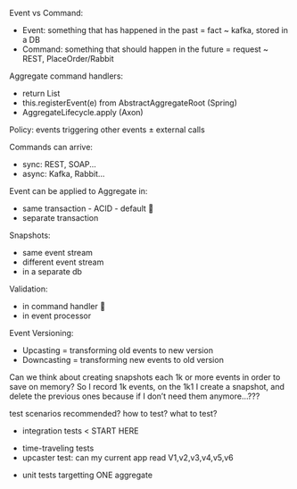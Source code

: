 Event vs Command:
- Event: something that has happened in the past = fact ~ kafka, stored in a DB
- Command: something that should happen in the future = request ~ REST, PlaceOrder/Rabbit

Aggregate command handlers:
- return List<event>
- this.registerEvent(e) from AbstractAggregateRoot (Spring)
- AggregateLifecycle.apply (Axon)

Policy: events triggering other events ± external calls

Commands can arrive:
- sync: REST, SOAP...
- async: Kafka, Rabbit...

Event can be applied to Aggregate in:
- same transaction - ACID - default 💖
- separate transaction

Snapshots:
- same event stream
- different event stream
- in a separate db

Validation:
- in command handler 💖
- in event processor

Event Versioning:
- Upcasting = transforming old events to new version
- Downcasting = transforming new events to old version


Can we think about creating snapshots each 1k or more events in order to save on memory?
So I record 1k events, on the 1k1 I create a snapshot, and delete the previous ones because if I don’t need them anymore…???


​​test scenarios recommended? how to test? what to test?
- integration tests < START HERE
+ time-traveling tests
+ upcaster test: can my current app read V1,v2,v3,v4,v5,v6
- unit tests targetting ONE aggregate

